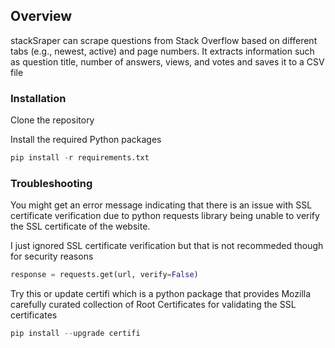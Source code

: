 ## Overview
stackSraper can scrape questions from Stack Overflow based on different tabs (e.g., newest, active) and page numbers. It extracts information such as question title, number of answers, views, and votes and saves it to a CSV file

### Installation

Clone the repository 

Install the required Python packages
```python
pip install -r requirements.txt
```

### Troubleshooting 

You might get an error message indicating that there is an issue with SSL certificate verification due to python requests library being unable to verify the SSL certificate of the website. 

I just ignored SSL certificate verification but that is not recommeded though for security reasons 
```python
response = requests.get(url, verify=False)
```
Try this or update certifi which is a python package that provides Mozilla carefully curated collection of Root Certificates for validating the SSL certificates
```python
pip install --upgrade certifi
```
